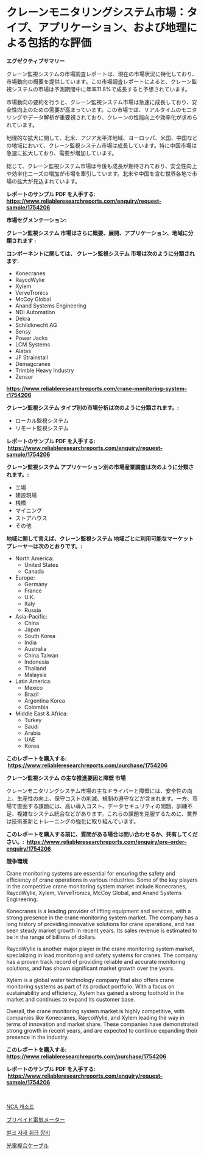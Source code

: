 <p><h1>クレーンモニタリングシステム市場：タイプ、アプリケーション、および地理による包括的な評価</h1></p><p><strong>エグゼクティブサマリー</strong></p>
<p><p>クレーン監視システムの市場調査レポートは、現在の市場状況に特化しており、市場動向の概要を提供しています。この市場調査レポートによると、クレーン監視システムの市場は予測期間中に年率11.8%で成長すると予想されています。</p><p>市場動向の要約を行うと、クレーン監視システム市場は急速に成長しており、安全性向上のための需要が高まっています。この市場では、リアルタイムのモニタリングやデータ解析が重要視されており、クレーンの性能向上や効率化が求められています。</p><p>地理的な拡大に関して、北米、アジア太平洋地域、ヨーロッパ、米国、中国などの地域において、クレーン監視システム市場は成長しています。特に中国市場は急速に拡大しており、需要が増加しています。</p><p>総じて、クレーン監視システム市場は今後も成長が期待されており、安全性向上や効率化ニーズの増加が市場を牽引しています。北米や中国を含む世界各地で市場の拡大が見込まれています。</p></p>
<p><strong>レポートのサンプル PDF を入手する: <a href="https://www.reliableresearchreports.com/enquiry/request-sample/1754206">https://www.reliableresearchreports.com/enquiry/request-sample/1754206</a></strong></p>
<p><strong>市場セグメンテーション:</strong></p>
<p><strong> クレーン監視システム 市場はさらに概要、展開、アプリケーション、地域に分類されます :</strong></p>
<p><strong>コンポーネントに関しては、 クレーン監視システム 市場は次のように分類されます: &nbsp;</strong></p>
<p><ul><li>Konecranes</li><li>RaycoWylie</li><li>Xylem</li><li>VerveTronics</li><li>McCoy Global</li><li>Anand Systems Engineering</li><li>NDI Automation</li><li>Dekra</li><li>Schildknecht AG</li><li>Sensy</li><li>Power Jacks</li><li>LCM Systems</li><li>Alatas</li><li>JF Strainstall</li><li>Demagcranes</li><li>Trimble Heavy Industry</li><li>Zensor</li></ul></p>
<p><strong><a href="https://www.reliableresearchreports.com/crane-monitoring-system-r1754206">https://www.reliableresearchreports.com/crane-monitoring-system-r1754206</a></strong></p>
<p><strong> クレーン監視システム タイプ別の市場分析は次のように分類されます。:</strong></p>
<p><ul><li>ローカル監視システム</li><li>リモート監視システム</li></ul></p>
<p><strong>レポートのサンプル PDF を入手する: &nbsp;<a href="https://www.reliableresearchreports.com/enquiry/request-sample/1754206">https://www.reliableresearchreports.com/enquiry/request-sample/1754206</a></strong></p>
<p><strong> クレーン監視システム アプリケーション別の市場産業調査は次のように分類されます。:</strong></p>
<p><ul><li>工場</li><li>建設現場</li><li>桟橋</li><li>マイニング</li><li>ストアハウス</li><li>その他</li></ul></p>
<p><strong>地域に関して言えば、クレーン監視システム 地域ごとに利用可能なマーケットプレーヤーは次のとおりです。:</strong></p>
<p><ul>
    <li>
        North America:
        <ul>
            <li>United States</li>
            <li>Canada</li>
        </ul>
    </li>
    <li>
        Europe:
        <ul>
            <li>Germany</li>
            <li>France</li>
            <li>U.K.</li>
            <li>Italy</li>
            <li>Russia</li>
        </ul>
    </li>
    <li>
        Asia-Pacific:
        <ul>
            <li>China</li>
            <li>Japan</li>
            <li>South Korea</li>
            <li>India</li>
            <li>Australia</li>
            <li>China Taiwan</li>
            <li>Indonesia</li>
            <li>Thailand</li>
            <li>Malaysia</li>
        </ul>
    </li>
    <li>
        Latin America:
        <ul>
            <li>Mexico</li>
            <li>Brazil</li>
            <li>Argentina Korea</li>
            <li>Colombia</li>
        </ul>
    </li>
    <li>
        Middle East & Africa:
        <ul>
            <li>Turkey</li>
            <li>Saudi</li>
            <li>Arabia</li>
            <li>UAE</li>
            <li>Korea</li>
        </ul>
    </li>
    </ul></p>
<p><strong>このレポートを購入する: &nbsp;<a href="https://www.reliableresearchreports.com/purchase/1754206">https://www.reliableresearchreports.com/purchase/1754206</a></strong></p>
<p><strong>クレーン監視システム の主な推進要因と障壁 市場</strong></p>
<p><p>クレーンモニタリングシステム市場の主なドライバーと障壁には、安全性の向上、生産性の向上、保守コストの削減、規制の遵守などが含まれます。一方、市場で直面する課題には、高い導入コスト、データセキュリティの問題、訓練不足、複雑なシステム統合などがあります。これらの課題を克服するために、業界は技術革新とトレーニングの強化に取り組んでいます。</p></p>
<p><strong>このレポートを購入する前に、質問がある場合は問い合わせるか、共有してください。:&nbsp; <a href="https://www.reliableresearchreports.com/enquiry/pre-order-enquiry/1754206">https://www.reliableresearchreports.com/enquiry/pre-order-enquiry/1754206</a></strong></p>
<p><strong>競争環境</strong></p>
<p><p>Crane monitoring systems are essential for ensuring the safety and efficiency of crane operations in various industries. Some of the key players in the competitive crane monitoring system market include Konecranes, RaycoWylie, Xylem, VerveTronics, McCoy Global, and Anand Systems Engineering.</p><p>Konecranes is a leading provider of lifting equipment and services, with a strong presence in the crane monitoring system market. The company has a long history of providing innovative solutions for crane operations, and has seen steady market growth in recent years. Its sales revenue is estimated to be in the range of billions of dollars.</p><p>RaycoWylie is another major player in the crane monitoring system market, specializing in load monitoring and safety systems for cranes. The company has a proven track record of providing reliable and accurate monitoring solutions, and has shown significant market growth over the years.</p><p>Xylem is a global water technology company that also offers crane monitoring systems as part of its product portfolio. With a focus on sustainability and efficiency, Xylem has gained a strong foothold in the market and continues to expand its customer base.</p><p>Overall, the crane monitoring system market is highly competitive, with companies like Konecranes, RaycoWylie, and Xylem leading the way in terms of innovation and market share. These companies have demonstrated strong growth in recent years, and are expected to continue expanding their presence in the industry.</p></p>
<p><strong>このレポートを購入する: &nbsp; <a href="https://www.reliableresearchreports.com/purchase/1754206">https://www.reliableresearchreports.com/purchase/1754206</a></strong></p>
<p><strong>レポートのサンプル PDF を入手する: &nbsp;<a href="https://www.reliableresearchreports.com/enquiry/request-sample/1754206">https://www.reliableresearchreports.com/enquiry/request-sample/1754206</a></strong><strong></strong></p>
<p>&nbsp;</p>
<p><p><a href="https://medium.com/@audieyost2004/nca-%EC%96%91%EA%B7%B9%EC%86%8C%EC%9E%AC-%EC%8B%9C%EC%9E%A5-%EB%B6%84%EC%84%9D-%EB%B0%8F-%EC%98%88%EC%B8%A1-%EA%B8%B0%EA%B0%84%EC%9D%80-2024%EB%85%84%EB%B6%80%ED%84%B0-2031%EB%85%84%EA%B9%8C%EC%A7%80%EC%9E%85%EB%8B%88%EB%8B%A4-b1769f6f93fd">NCA 캐소드</a></p><p><a href="https://medium.com/@amehdzmay/%E3%83%97%E3%83%AA%E3%83%9A%E3%82%A4%E3%83%89%E9%9B%BB%E5%8A%9B%E3%83%A1%E3%83%BC%E3%82%BF%E3%83%BC%E3%81%AE%E5%B8%82%E5%A0%B4%E5%88%86%E6%9E%90-%E3%81%9D%E3%81%AEcagr-%E5%B8%82%E5%A0%B4%E3%82%BB%E3%82%B0%E3%83%A1%E3%83%B3%E3%83%86%E3%83%BC%E3%82%B7%E3%83%A7%E3%83%B3-%E3%81%8A%E3%82%88%E3%81%B3%E3%82%B0%E3%83%AD%E3%83%BC%E3%83%90%E3%83%AB%E7%94%A3%E6%A5%AD%E6%A6%82%E8%A6%81-03316ae27fe7">プリペイド電気メーター</a></p><p><a href="https://medium.com/@eugenekim6262/%EB%B6%84%EC%84%9D-%EB%8C%80%EB%9F%89-%EB%AC%BC%EC%9E%90-%EC%B2%98%EB%A6%AC-%EC%9E%A5%EB%B9%84-%EC%8B%9C%EC%9E%A5-%EA%B8%80%EB%A1%9C%EB%B2%8C-%EC%82%B0%EC%97%85-%EC%A0%84%EB%A7%9D-%EB%B0%8F-%EC%98%88%EC%B8%A1-2024%EB%85%84%EB%B6%80%ED%84%B0-2031%EB%85%84-e7e2a38d9e03">벌크 자재 취급 장비</a></p><p><a href="https://medium.com/@brycenboyer2023/%E3%83%95%E3%82%A9%E3%83%88%E9%9B%BB%E6%B0%97%E8%A4%87%E5%90%88%E3%82%B1%E3%83%BC%E3%83%96%E3%83%AB%E5%B8%82%E5%A0%B4%E8%AA%BF%E6%9F%BB%E3%83%AC%E3%83%9D%E3%83%BC%E3%83%88-%E3%81%9D%E3%81%AE%E6%AD%B4%E5%8F%B2%E3%81%A82024%E5%B9%B4%E3%81%8B%E3%82%892031%E5%B9%B4%E3%81%BE%E3%81%A7%E3%81%AE%E4%BA%88%E6%B8%AC-73efd5a734b0">光電複合ケーブル</a></p></p>